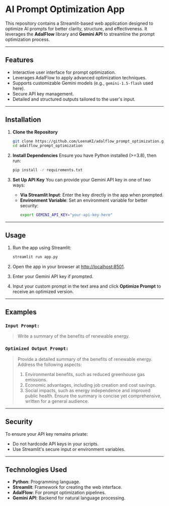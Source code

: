 # AI Prompt Optimization App

This repository contains a Streamlit-based web application designed to optimize AI prompts for better clarity, structure, and effectiveness. It leverages the **AdalFlow** library and **Gemini API** to streamline the prompt optimization process.

---

## Features

- Interactive user interface for prompt optimization.
- Leverages AdalFlow to apply advanced optimization techniques.
- Supports customizable Gemini models (e.g., `gemini-1.5-flash` used here).
- Secure API key management.
- Detailed and structured outputs tailored to the user's input.

---

## Installation

1. **Clone the Repository**
   ```bash
   git clone https://github.com/LeenaKI/adalflow_prompt_optimization.git
   cd adalflow_prompt_optimization
   ```

2. **Install Dependencies**
   Ensure you have Python installed (>=3.8), then run:
   ```bash
   pip install -r requirements.txt
   ```

3. **Set Up API Key**
   You can provide your Gemini API key in one of two ways:
   - **Via Streamlit Input**: Enter the key directly in the app when prompted.
   - **Environment Variable**: Set an environment variable for better security:
     ```bash
     export GEMINI_API_KEY="your-api-key-here"
     ```

---

## Usage

1. Run the app using Streamlit:
   ```bash
   streamlit run app.py
   ```

2. Open the app in your browser at [http://localhost:8501](http://localhost:8501).

3. Enter your Gemini API key if prompted.

4. Input your custom prompt in the text area and click **Optimize Prompt** to receive an optimized version.

---

## Examples

### `Input Prompt:`
> Write a summary of the benefits of renewable energy.

### `Optimized Output Prompt:`
> Provide a detailed summary of the benefits of renewable energy. Address the following aspects:
> 1. Environmental benefits, such as reduced greenhouse gas emissions.
> 2. Economic advantages, including job creation and cost savings.
> 3. Social impacts, such as energy independence and improved public health.
> Ensure the summary is concise yet comprehensive, written for a general audience.

---

## Security

To ensure your API key remains private:
- Do not hardcode API keys in your scripts.
- Use Streamlit's secure input or environment variables.

---

## Technologies Used

- **Python**: Programming language.
- **Streamlit**: Framework for creating the web interface.
- **AdalFlow**: For prompt optimization pipelines.
- **Gemini API**: Backend for natural language processing.


